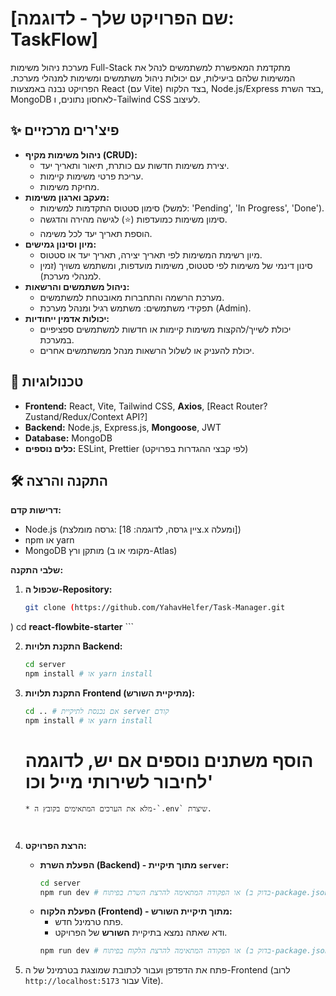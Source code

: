 # [שם הפרויקט שלך - לדוגמה: TaskFlow]

מערכת ניהול משימות Full-Stack מתקדמת המאפשרת למשתמשים לנהל את המשימות שלהם ביעילות, עם יכולות ניהול משתמשים ומשימות למנהלי מערכת. הפרויקט נבנה באמצעות React (עם Vite) בצד הלקוח, Node.js/Express בצד השרת, MongoDB לאחסון נתונים, ו-Tailwind CSS לעיצוב.

## ✨ פיצ'רים מרכזיים

* **ניהול משימות מקיף (CRUD):**
    * יצירת משימות חדשות עם כותרת, תיאור ותאריך יעד.
    * עריכת פרטי משימות קיימות.
    * מחיקת משימות.
* **מעקב וארגון משימות:**
    * סימון סטטוס התקדמות למשימות (למשל: 'Pending', 'In Progress', 'Done').
    * סימון משימות כמועדפות (⭐) לגישה מהירה והדגשה.
    * הוספת תאריך יעד לכל משימה.
* **מיון וסינון גמישים:**
    * מיון רשימת המשימות לפי תאריך יצירה, תאריך יעד או סטטוס.
    * סינון דינמי של משימות לפי סטטוס, משימות מועדפות, ומשתמש משויך (זמין למנהלי מערכת).
* **ניהול משתמשים והרשאות:**
    * מערכת הרשמה והתחברות מאובטחת למשתמשים.
    * תפקידי משתמשים: משתמש רגיל ומנהל מערכת (Admin).
* **יכולות אדמין ייחודיות:**
    * יכולת לשייך/להקצות משימות קיימות או חדשות למשתמשים ספציפיים במערכת.
    * יכולת להעניק או לשלול הרשאות מנהל ממשתמשים אחרים.

## 🚀 טכנולוגיות

* **Frontend:** React, Vite, Tailwind CSS, **Axios**, [React Router? Zustand/Redux/Context API?]
* **Backend:** Node.js, Express.js, **Mongoose**, JWT 
* **Database:** MongoDB
* **כלים נוספים:** ESLint, Prettier (לפי קבצי ההגדרות בפרויקט)

## 🛠️ התקנה והרצה

**דרישות קדם:**

* Node.js (גרסה מומלצת: [ציין גרסה, לדוגמה: 18.x ומעלה])
* npm או yarn
* MongoDB מותקן ורץ (מקומי או ב-Atlas)

**שלבי התקנה:**

1.  **שכפול ה-Repository:**
    ```bash
    git clone (https://github.com/YahavHelfer/Task-Manager.git
)
    cd __react-flowbite-starter__
    ```

2.  **התקנת תלויות Backend:**
    ```bash
    cd server
    npm install # או yarn install
    ```

3.  **התקנת תלויות Frontend (מתיקיית השורש):**
    ```bash
    cd .. # אם נכנסת לתיקיית server קודם
    npm install # או yarn install
    ```


      # הוסף משתנים נוספים אם יש, לדוגמה לחיבור לשירותי מייל וכו'
      ```
    * מלא את הערכים המתאימים בקובץ ה-`.env` שיצרת.

   

6.  **הרצת הפרויקט:**
    * **הפעלת השרת (Backend) - מתוך תיקיית `server`:**
        ```bash
        cd server
        npm run dev # או הפקודה המתאימה להרצת השרת בפיתוח (בדוק ב-package.json)
        ```
    * **הפעלת הלקוח (Frontend) - מתוך תיקיית השורש:**
        * פתח טרמינל חדש.
        * ודא שאתה נמצא בתיקיית **השורש** של הפרויקט.
        ```bash
        npm run dev # או הפקודה המתאימה להרצת הלקוח בפיתוח (בדוק ב-package.json הראשי)
        ```

7.  פתח את הדפדפן ועבור לכתובת שמוצגת בטרמינל של ה-Frontend (לרוב `http://localhost:5173` עבור Vite).
